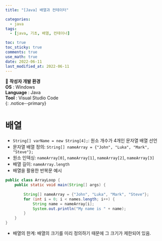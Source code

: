 ```yaml
---
title: "[Java] 배열과 컨테이터"

categories:
  - java
tags:
  - [java, 기초, 배열, 컨테이너]

toc: true
toc_sticky: true
comments: true
use_math: true
date: 2022-06-11
last_modified_at: 2022-06-11
---
```


📌 **작성자 개발 환경** <br>
**OS** : Windows <br>
**Language** : Java<br>
**Tool** : Visual Studio Code<br>
{: .notice--primary}

# 배열

- `String[] varName = new String[4];`: 원소 개수가 4개인 문자열 배열 선언
- 문자열 배열 정의: `String[] nameArray = {"John", "Luka", "Mark", "Steve"};`
- 원소 인덱싱: `nameArray[0]`, `nameArray[1]`, `nameArray[2]`, `nameArray[3]`
- 배열 길이: `nameArray.length`
- 배열을 활용한 반복문 예시

```java
public class ArrayLoop {
    public static void main(String[] args) {
        
        String[] nameArray = {"John", "Luka", "Mark", "Steve"};
        for (int i = 0; i < names.length; i++) {
            String name = nameArray[i];
            System.out.println("My name is " + name);
        }
    }
}
```

- 배열의 한계: 배열의 크기를 미리 정의하기 때문에 그 크기가 제한되어 있음.